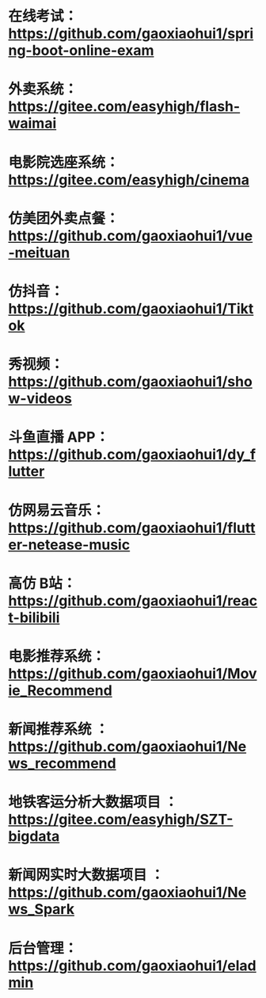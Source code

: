# 在线考试：https://github.com/gaoxiaohui1/spring-boot-online-exam
# 外卖系统：https://gitee.com/easyhigh/flash-waimai
# 电影院选座系统：https://gitee.com/easyhigh/cinema
# 仿美团外卖点餐：https://github.com/gaoxiaohui1/vue-meituan
 # 仿抖音：https://github.com/gaoxiaohui1/Tiktok
# 秀视频：https://github.com/gaoxiaohui1/show-videos
# 斗鱼直播 APP：https://github.com/gaoxiaohui1/dy_flutter
# 仿网易云音乐：https://github.com/gaoxiaohui1/flutter-netease-music
# 高仿 B站：https://github.com/gaoxiaohui1/react-bilibili
# 电影推荐系统：https://github.com/gaoxiaohui1/Movie_Recommend
# 新闻推荐系统 ：https://github.com/gaoxiaohui1/News_recommend
# 地铁客运分析大数据项目 ：https://gitee.com/easyhigh/SZT-bigdata
# 新闻网实时大数据项目 ：https://github.com/gaoxiaohui1/News_Spark
# 后台管理：https://github.com/gaoxiaohui1/eladmin
